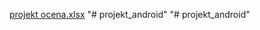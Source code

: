 [projekt ocena.xlsx](https://github.com/matiroza/projekt_android/files/7177652/projekt.ocena.xlsx)
"# projekt_android" 
"# projekt_android" 
